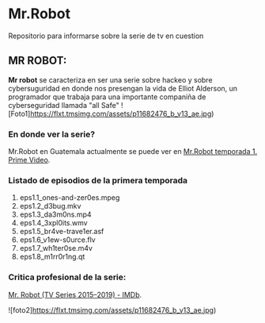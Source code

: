 # Mr.Robot
Repositorio para informarse sobre la serie de tv en cuestion
## MR ROBOT:
**Mr robot** se caracteriza en ser una serie sobre hackeo y sobre cybersuguridad en donde nos presengan la vida de Elliot Alderson, un programador que trabaja para una importante companiña de cyberseguridad llamada "all Safe"
![Foto1]https://flxt.tmsimg.com/assets/p11682476_b_v13_ae.jpg)

### En donde ver la serie?  
Mr.Robot en Guatemala actualmente se puede ver en [Mr.Robot temporada 1. Prime Video](https://www.primevideo.com/detail/0ND5POOAYD6A4THTH7C1TD3TYE/ref=atv_dp_season_select_s1?language=es_ES).


### Listado de episodios de la primera temporada
1. eps1.1_ones-and-zer0es.mpeg
2. eps1.2_d3bug.mkv
3. eps1.3_da3m0ns.mp4
4. eps1.4_3xpl0its.wmv
5. eps1.5_br4ve-trave1er.asf
6. eps1.6_v1ew-s0urce.flv
7. eps1.7_wh1ter0se.m4v
8. eps1.8_m1rr0r1ng.qt


### Critica profesional de la serie:
[Mr. Robot (TV Series 2015–2019) - IMDb](https://www.imdb.com/title/tt4158110/).


![foto2]https://flxt.tmsimg.com/assets/p11682476_b_v13_ae.jpg)